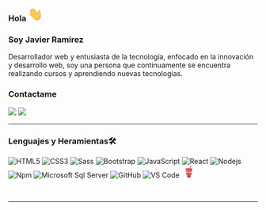 ### Hola <img src="https://raw.githubusercontent.com/ABSphreak/ABSphreak/master/gifs/Hi.gif" width="30px">

### Soy Javier Ramirez

Desarrollador web y entusiasta de la tecnología, enfocado en la innovación y desarrollo web, soy una persona que ​continuamente se encuentra realizando cursos y aprendiendo nuevas tecnologías.


### Contactame

[<img src="https://img.shields.io/badge/-GMAIL-D14836?style=for-the-badge&logo=gmail&logoColor=white">](mailto:javierrk99@gmail.com)
[<img src="https://img.shields.io/badge/Portfolio-%23000000.svg?&style=for-the-badge">](https://javierkantun.netlify.app/)

---

### Lenguajes y Heramientas🛠 

![HTML5](https://img.shields.io/badge/-HTML5-%23E44D27?style=flat-square&logo=html5&logoColor=ffffff)
![CSS3](https://img.shields.io/badge/-CSS3-%231572B6?style=flat-square&logo=css3)
![Sass](https://img.shields.io/badge/-Sass-%23CC6699?style=flat-square&logo=sass&logoColor=ffffff)
![Bootstrap](https://img.shields.io/badge/-Bootstrap-563D7C?style=flat-square&logo=Bootstrap)
![JavaScript](https://img.shields.io/badge/-JavaScript-%23F7DF1C?style=flat-square&logo=javascript&logoColor=000000&labelColor=%23F7DF1C&color=%23FFCE5A)
![React](https://img.shields.io/badge/-React-%23282C34?style=flat-square&logo=react)
![Nodejs](https://img.shields.io/badge/-Nodejs-339933?style=flat-square&logo=Node.js&logoColor=ffffff)
![Npm](https://img.shields.io/badge/-npm-CB3837?style=flat-square&logo=npm)
![Microsoft Sql Server](https://img.shields.io/badge/-Sql%20Server-CC2927?style=flat-square&logo=microsoft-sql-server&logoColor=ffffff)
![GitHub](https://img.shields.io/badge/-GitHub-181717?style=flat-square&logo=github)
![VS Code](http://img.shields.io/badge/-VS%20Code-007ACC?style=flat-square&logo=visual-studio-code&logoColor=ffffff)
	<img style="margin: auto;" src="https://raw.githubusercontent.com/sachinverma53121/sachinverma53121/master/icons/gulp.png" alt=gulp width="30" height="25"/> 


<br/>

---
